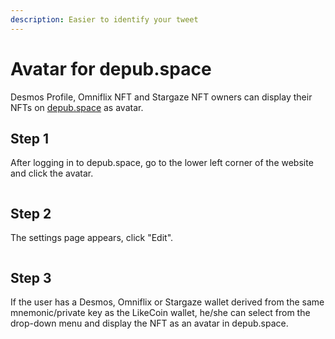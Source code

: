 ```yaml
---
description: Easier to identify your tweet
---
```


# Avatar for depub.space

Desmos Profile, Omniflix NFT and Stargaze NFT owners can display their NFTs on [depub.space](https://depub.space/) as avatar.

## Step 1

After logging in to depub.space, go to the lower left corner of the website and click the avatar.

<figure><img src="../../.gitbook/assets/depub.space profile 01.png" alt=""><figcaption></figcaption></figure>

## Step 2

The settings page appears, click "Edit".

<figure><img src="../../.gitbook/assets/depub.space profile 02.png" alt=""><figcaption></figcaption></figure>

## Step 3

If the user has a Desmos, Omniflix or Stargaze wallet derived from the same mnemonic/private key as the LikeCoin wallet, he/she can select from the drop-down menu and display the NFT as an avatar in depub.space.

<figure><img src="../../.gitbook/assets/depub.space profile 03.png" alt=""><figcaption></figcaption></figure>
